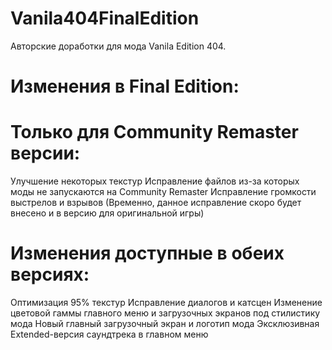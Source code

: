 # Vanila404FinalEdition

Авторские доработки для мода Vanila Edition 404. 

# Изменения в Final Edition:

# Только для Community Remaster версии:

Улучшение некоторых текстур
Исправление файлов из-за которых моды не запускаются на Community Remaster
Исправление громкости выстрелов и взрывов (Временно, данное исправление скоро будет внесено и в версию для оригинальной игры)

# Изменения доступные в обеих версиях:

Оптимизация 95% текстур
Исправление диалогов и катсцен
Изменение цветовой гаммы главного меню и загрузочных экранов под стилистику мода
Новый главный загрузочный экран и логотип мода
Эксклюзивная Extended-версия саундтрека в главном меню
